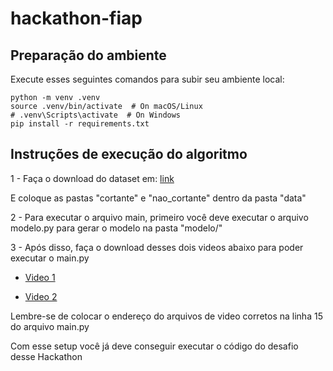 # hackathon-fiap

## Preparação do ambiente

Execute esses seguintes comandos para subir seu ambiente local:

    python -m venv .venv 
    source .venv/bin/activate  # On macOS/Linux
    # .venv\Scripts\activate  # On Windows
    pip install -r requirements.txt 

## Instruções de execução do algoritmo

1 - Faça o download do dataset em: [link](https://drive.google.com/drive/folders/1PijOS0mtrFbyHxNMU8WqcOK_1uHAzX_O?usp=drive_link)

E coloque as pastas "cortante" e "nao_cortante" dentro da pasta "data"

2 - Para executar o arquivo main, primeiro você deve executar o arquivo modelo.py para gerar o modelo na pasta "modelo/"

3 - Após disso, faça o download desses dois videos abaixo para poder executar o main.py

- [Video 1](https://drive.google.com/file/d/1AV6y7OFPgq9UiU0TMUjoaoYQHsvKO__u/view?usp=sharing)

- [Video 2](https://drive.google.com/file/d/1XBhBKY9QHo0xj8gXMYcq92e-vrECrNH3/view?usp=sharing)

Lembre-se de colocar o endereço do arquivos de video corretos na linha 15 do arquivo main.py

Com esse setup você já deve conseguir executar o código do desafio desse Hackathon

